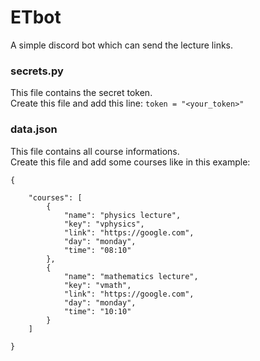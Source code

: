 # ETbot

A simple discord bot which can send the lecture links.

### secrets.py
This file contains the secret token.  
Create this file and add this line:
`token = "<your_token>"`

### data.json
This file contains all course informations.  
Create this file and add some courses like in this example:
```
{
	
	"courses": [
		{
			"name": "physics lecture",
			"key": "vphysics",
			"link": "https://google.com",
			"day": "monday",
			"time": "08:10"
		},
		{
			"name": "mathematics lecture",
			"key": "vmath",
			"link": "https://google.com",
			"day": "monday",
			"time": "10:10"
		}
	]

}
```
